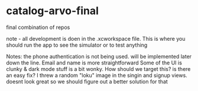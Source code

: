 # catalog-arvo-final
final combination of repos

note - all development is doen in the .xcworkspace file. This is where you should run the app to see the simulator or to test anything

Notes: the phone authentication is not being used. will be implemented later down the line. Email and name is more straightforward
Some of the UI is clunky & dark mode stuff is a bit wonky. How should we target this? is there an easy fix?
I threw a random "loku" image in the singin and signup views. doesnt look great so we should figure out a better solution for that
